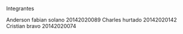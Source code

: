Integrantes 

Anderson fabian solano 20142020089
Charles hurtado 20142020142
Cristian bravo 20142020074
